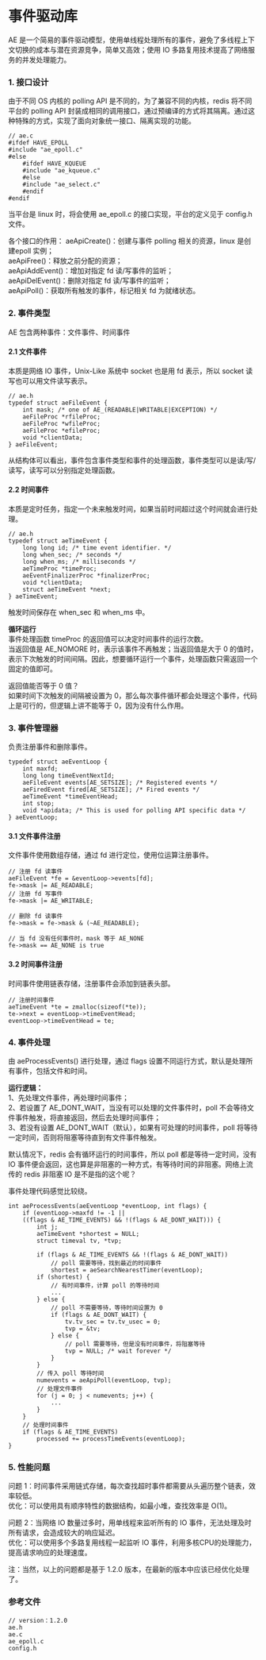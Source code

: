 # 事件驱动库

AE 是一个简易的事件驱动模型，使用单线程处理所有的事件，避免了多线程上下文切换的成本与潜在资源竞争，简单又高效；使用 IO 多路复用技术提高了网络服务的并发处理能力。

### 1. 接口设计
由于不同 OS 内核的 polling API 是不同的，为了兼容不同的内核，redis 将不同平台的 polling API 封装成相同的调用接口，通过预编译的方式将其隔离。通过这种特殊的方式，实现了面向对象统一接口、隔离实现的功能。
```
// ae.c
#ifdef HAVE_EPOLL
#include "ae_epoll.c"
#else
    #ifdef HAVE_KQUEUE
    #include "ae_kqueue.c"
    #else
    #include "ae_select.c"
    #endif
#endif
```
当平台是 linux 时，将会使用 ae_epoll.c 的接口实现，平台的定义见于 config.h 文件。   

各个接口的作用：
aeApiCreate()：创建与事件 polling 相关的资源，linux 是创建epoll 实例；   
aeApiFree()：释放之前分配的资源；   
aeApiAddEvent()：增加对指定 fd 读/写事件的监听；  
aeApiDelEvent()：删除对指定 fd 读/写事件的监听；  
aeApiPoll()：获取所有触发的事件，标记相关 fd 为就绪状态。  

### 2. 事件类型
AE 包含两种事件：文件事件、时间事件    

#### 2.1 文件事件   
本质是网络 IO 事件，Unix-Like 系统中 socket 也是用 fd 表示，所以 socket 读写也可以用文件读写表示。
```
// ae.h
typedef struct aeFileEvent {
    int mask; /* one of AE_(READABLE|WRITABLE|EXCEPTION) */
    aeFileProc *rfileProc;
    aeFileProc *wfileProc;
    aeFileProc *efileProc;
    void *clientData;
} aeFileEvent;
```
从结构体可以看出，事件包含事件类型和事件的处理函数，事件类型可以是读/写/读写，读写可以分别指定处理函数。

#### 2.2 时间事件  
本质是定时任务，指定一个未来触发时间，如果当前时间超过这个时间就会进行处理。
```
// ae.h
typedef struct aeTimeEvent {
    long long id; /* time event identifier. */
    long when_sec; /* seconds */
    long when_ms; /* milliseconds */
    aeTimeProc *timeProc;
    aeEventFinalizerProc *finalizerProc;
    void *clientData;
    struct aeTimeEvent *next;
} aeTimeEvent;
```
触发时间保存在 when_sec 和 when_ms 中。   

**循环运行**    
事件处理函数 timeProc 的返回值可以决定时间事件的运行次数。    
当返回值是 AE_NOMORE 时，表示该事件不再触发；当返回值是大于 0 的值时，表示下次触发的时间间隔。因此，想要循环运行一个事件，处理函数只需返回一个固定的值即可。

返回值能否等于 0 值？   
如果时间下次触发的间隔被设置为 0，那么每次事件循环都会处理这个事件，代码上是可行的，但逻辑上讲不能等于 0，因为没有什么作用。

### 3. 事件管理器
负责注册事件和删除事件。
```
typedef struct aeEventLoop {
    int maxfd;
    long long timeEventNextId;
    aeFileEvent events[AE_SETSIZE]; /* Registered events */
    aeFiredEvent fired[AE_SETSIZE]; /* Fired events */
    aeTimeEvent *timeEventHead;
    int stop;
    void *apidata; /* This is used for polling API specific data */
} aeEventLoop;
```

#### 3.1 文件事件注册
文件事件使用数组存储，通过 fd 进行定位，使用位运算注册事件。
```
// 注册 fd 读事件
aeFileEvent *fe = &eventLoop->events[fd];
fe->mask |= AE_READABLE;
// 注册 fd 写事件
fe->mask |= AE_WRITABLE;

// 删除 fd 读事件
fe->mask = fe->mask & (~AE_READABLE);

// 当 fd 没有任何事件时，mask 等于 AE_NONE
fe->mask == AE_NONE is true
```

#### 3.2 时间事件注册
时间事件使用链表存储，注册事件会添加到链表头部。
```
// 注册时间事件
aeTimeEvent *te = zmalloc(sizeof(*te));
te->next = eventLoop->timeEventHead;
eventLoop->timeEventHead = te;
```

### 4. 事件处理
由 aeProcessEvents() 进行处理，通过 flags 设置不同运行方式，默认是处理所有事件，包括文件和时间。   

**运行逻辑：**   
1、先处理文件事件，再处理时间事件；    
2、若设置了 AE_DONT_WAIT，当没有可以处理的文件事件时，poll 不会等待文件事件触发，将直接返回，然后去处理时间事件；    
3、若没有设置 AE_DONT_WAIT（默认），如果有可处理的时间事件，poll 将等待一定时间，否则将阻塞等待直到有文件事件触发。    

默认情况下，redis 会有循环运行的时间事件，所以 poll 都是等待一定时间，没有 IO 事件便会返回，这也算是非阻塞的一种方式，有等待时间的非阻塞。网络上流传的 redis 非阻塞 IO 是不是指的这个呢？    

事件处理代码感觉比较绕。
```
int aeProcessEvents(aeEventLoop *eventLoop, int flags) {
    if (eventLoop->maxfd != -1 ||
    ((flags & AE_TIME_EVENTS) && !(flags & AE_DONT_WAIT))) {
        int j;
        aeTimeEvent *shortest = NULL;
        struct timeval tv, *tvp;

        if (flags & AE_TIME_EVENTS && !(flags & AE_DONT_WAIT))
            // poll 需要等待，找到最近的时间事件
            shortest = aeSearchNearestTimer(eventLoop);
        if (shortest) {
            // 有时间事件，计算 poll 的等待时间
            ...
        } else {
            // poll 不需要等待，等待时间设置为 0
            if (flags & AE_DONT_WAIT) {
                tv.tv_sec = tv.tv_usec = 0;
                tvp = &tv;
            } else {
                // poll 需要等待，但是没有时间事件，将阻塞等待
                tvp = NULL; /* wait forever */
            }
        }
        // 传入 poll 等待时间
        numevents = aeApiPoll(eventLoop, tvp);
        // 处理文件事件
        for (j = 0; j < numevents; j++) {
            ...
        }
    }
    // 处理时间事件
    if (flags & AE_TIME_EVENTS)
        processed += processTimeEvents(eventLoop);
}
```

### 5. 性能问题
问题 1：时间事件采用链式存储，每次查找超时事件都需要从头遍历整个链表，效率较低。    
优化：可以使用具有顺序特性的数据结构，如最小堆，查找效率是 O(1)。   

问题 2：当网络 IO 数量过多时，用单线程来监听所有的 IO 事件，无法处理及时所有请求，会造成较大的响应延迟。   
优化：可以使用多个多路复用线程一起监听 IO 事件，利用多核CPU的处理能力，提高请求响应的处理速度。    

注：当然，以上的问题都是基于 1.2.0 版本，在最新的版本中应该已经优化处理了。

### 参考文件
```
// version：1.2.0
ae.h
ae.c
ae_epoll.c
config.h
```
